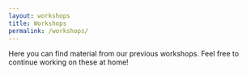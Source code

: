 ```yaml
---
layout: workshops
title: Workshops
permalink: /workshops/
---
```


Here you can find material from our previous workshops.  Feel free to continue working on these at home!
